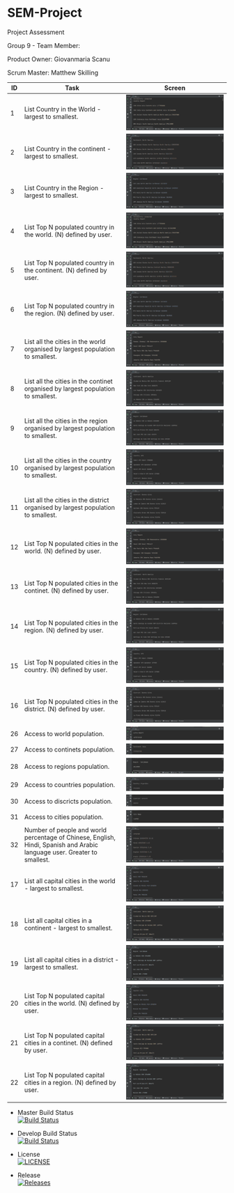 # SEM-Project
Project Assessment

Group 9 - Team Member:

Product Owner: Giovanmaria Scanu

Scrum Master: Matthew Skilling


| ID | Task                                                                                                                     | Screen                   |
|----|--------------------------------------------------------------------------------------------------------------------------|--------------------------|
| 1  | List Country in the World - largest to smallest.                                                                         | ![](Screen/Req1&4.png)   |
| 2  | List Country in the continent - largest to smallest.                                                                     | ![](Screen/Req2&5.png)   |
| 3  | List Country in the Region - largest to smallest.                                                                        | ![](Screen/Req3&6.png)   |
| 4  | List Top N populated country in the world. (N) defined by user.                                                          | ![](Screen/Req1&4.png)   |
| 5  | List Top N populated country in the continent. (N) defined by user.                                                      | ![](Screen/Req2&5.png)   |
| 6  | List Top N populated country in the region. (N) defined by user.                                                         | ![](Screen/Req3&6.png)   |
| 7  | List all the cities in the world organised by largest population to smallest.                                            | ![](Screen/Req7&12.png)  |
| 8  | List all the cities in the continet organised by largest population to smallest.                                         | ![](Screen/Req8&13.png)  |
| 9  | List all the cities in the region organised by largest population to smallest.                                           | ![](Screen/Req9&14.png)  |
| 10 | List all the cities in the country organised by largest population to smallest.                                          | ![](Screen/Req10&15.png) |
| 11 | List all the cities in the district organised by largest population to smallest.                                         | ![](Screen/Req11&16.png) |
| 12 | List Top N populated cities in the world. (N) defined by user.                                                           | ![](Screen/Req7&12.png)  |
| 13 | List Top N populated cities in the continet. (N) defined by user.                                                        | ![](Screen/Req8&13.png)  |
| 14 | List Top N populated cities in the region. (N) defined by user.                                                          | ![](Screen/Req9&14.png)  |
| 15 | List Top N populated cities in the country. (N) defined by user.                                                         | ![](Screen/Req10&15.png) |
| 16 | List Top N populated cities in the district. (N) defined by user.                                                        | ![](Screen/Req11&16.png) |
| 26 | Access to world population.                                                                                              | ![](Screen/Req26.png)    |
| 27 | Access to continets population.                                                                                          | ![](Screen/Req27.png)    |
| 28 | Access to regions population.                                                                                            | ![](Screen/Req28.png)    |
| 29 | Access to countries population.                                                                                          | ![](Screen/Req29.png)    |
| 30 | Access to discricts population.                                                                                          | ![](Screen/Req30.png)    |
| 31 | Access to cities population.                                                                                             | ![](Screen/Req31.png)    |
| 32 | Number of people and world percentage of Chinese, English, Hindi, Spanish and Arabic language user. Greater to smallest. | ![](Screen/Language.png) |
| 17 | List all capital cities in the world - largest to smallest.                                                              | ![](Screen/Req17&20.png) |
| 18 | List all capital cities in a continent - largest to smallest.                                                            | ![](Screen/Req18&21.png) |
| 19 | List all capital cities in a district - largest to smallest.                                                             | ![](Screen/Req19&22.png) |
| 20 | List Top N populated capital cities in the world. (N) defined by user.                                                   | ![](Screen/Req17&20.png) |
| 21 | List Top N populated capital cities in a continet. (N) defined by user.                                                  | ![](Screen/Req18&21.png) |
| 22 | List Top N populated capital cities in a region. (N) defined by user.                                                    | ![](Screen/Req19&22.png) |


- Master Build Status  
  [![Build Status](https://travis-ci.com/KaitlinCarlon/SEM-Project.svg?branch=master)](https://travis-ci.com/KaitlinCarlon/SEM-Project)


- Develop Build Status   
  [![Build Status](https://travis-ci.com/KaitlinCarlon/SEM-Project.svg?branch=develop)](https://travis-ci.com/KaitlinCarlon/SEM-Project)


- License  
  [![LICENSE](https://img.shields.io/github/license/KaitlinCarlon/SEM-Project.svg?style=flat-square)](https://github.com/KaitlinCarlon/SEM-Project/blob/master/LICENSE)


- Release  
  [![Releases](https://img.shields.io/github/release/KaitlinCarlon/SEM-Project/all.svg?style=flat-square)](https://github.com/KaitlinCarlon/SEM-Project/releases)